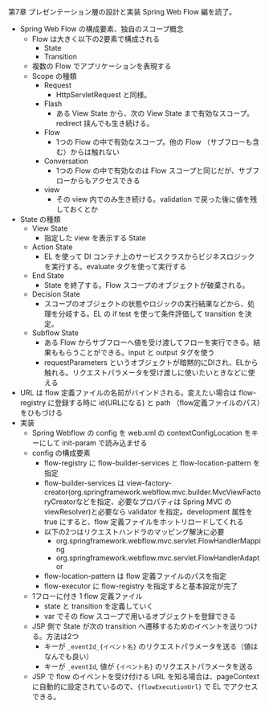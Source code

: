 第7章 プレゼンテーション層の設計と実装 Spring Web Flow 編を読了。

- Spring Web Flow の構成要素、独自のスコープ概念
    - Flow は大きく以下の2要素で構成される
        - State
        - Transition
    - 複数の Flow でアプリケーションを表現する
    - Scope の種類
        - Request
            - HttpServletRequest と同様。
        - Flash
            - ある View State から、次の View State まで有効なスコープ。redirect 挟んでも生き続ける。
        - Flow
            - 1つの Flow の中で有効なスコープ。他の Flow （サブフローも含む）からは触れない
        - Conversation
            - 1つの Flow の中で有効なのは Flow スコープと同じだが、サブフローからもアクセスできる
        - view
            - その view 内でのみ生き続ける。validation で戻った後に値を残しておくとか
- State の種類
    - View State
        - 指定した view を表示する State
    - Action State
        - EL を使って DI コンテナ上のサービスクラスからビジネスロジックを実行する。evaluate タグを使って実行する
    - End State
        - State を終了する。Flow スコープのオブジェクトが破棄される。
    - Decision State
        - スコープのオブジェクトの状態やロジックの実行結果などから、処理を分岐する。EL の if test を使って条件評価して transition を決定。
    - Subflow State
        - ある Flow からサブフローへ値を受け渡してフローを実行できる。結果ももらうことができる。input と output タグを使う
        - requestParameters というオブジェクトが暗黙的にDIされ、ELから触れる。リクエストパラメータを受け渡しに使いたいときなどに使える
- URL は flow 定義ファイルの名前がバインドされる。変えたい場合は flow-registry に登録する時に id(URLになる) と path （flow定義ファイルのパス）をひもづける
- 実装
    - Spring Webflow の config を web.xml の contextConfigLocation をキーにして init-param で読み込ませる
    - config の構成要素
        - flow-registry に flow-builder-services と flow-location-pattern を指定
        - flow-builder-services は view-factory-creator(org.springframework.webflow.mvc.builder.MvcViewFactoryCreatorなどを指定、必要なプロパティは Spring MVC の viewResolver)と必要なら validator を指定。development 属性を true にすると、flow 定義ファイルをホットリロードしてくれる
        - 以下の2つはリクエストハンドラのマッピング解決に必要
            - org.springframework.webflow.mvc.servlet.FlowHandlerMapping
            - org.springframework.webflow.mvc.servlet.FlowHandlerAdaptor
        - flow-location-pattern は flow 定義ファイルのパスを指定
        - flow-executor に flow-registry を指定すると基本設定が完了
    - 1フローに付き 1 flow 定義ファイル
        - state と transition を定義していく
        - var でその flow スコープで用いるオブジェクトを登録できる
    - JSP 側で State が次の transition へ遷移するためのイベントを送りつける。方法は2つ
        - キーが `_eventId_{イベント名}` のリクエストパラメータを送る（値はなんでも良い）
        - キーが `_eventId`, 値が `{イベント名}` のリクエストパラメータを送る
    - JSP で flow のイベントを受け付ける URL を知る場合は、pageContext に自動的に設定されているので、`{flowExecutionUrl}` で EL でアクセスできる。
